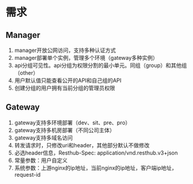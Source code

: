 # 需求


## Manager
1. manager开放公网访问，支持多种认证方式
2. manager部署单个实例，管理多个环境（gateway多种实例）
3. api分组可见性。api分组为权限分割的最小单元。同组（group）和其他组（other）
4. 用户默认值只能查看公开的API和自己组的API
5. 创建分组的用户拥有当前分组的管理员权限
## Gateway
1. gateway支持多环境部署（dev、sit、pre、pro）
2. gateway支持多机房部署（不同公司主体）
3. gateway支持多域名访问
4. 转发请求时，只修改uri和header，其他部分默认不做修改
5. 必选header信息，Resthub-Spec: application/vnd.resthub.v3+json
6. 常量参数：用户自定义
7. 系统参数：上游nginx的ip地址，当前nginx的ip地址，客户端ip地址，request-id 

